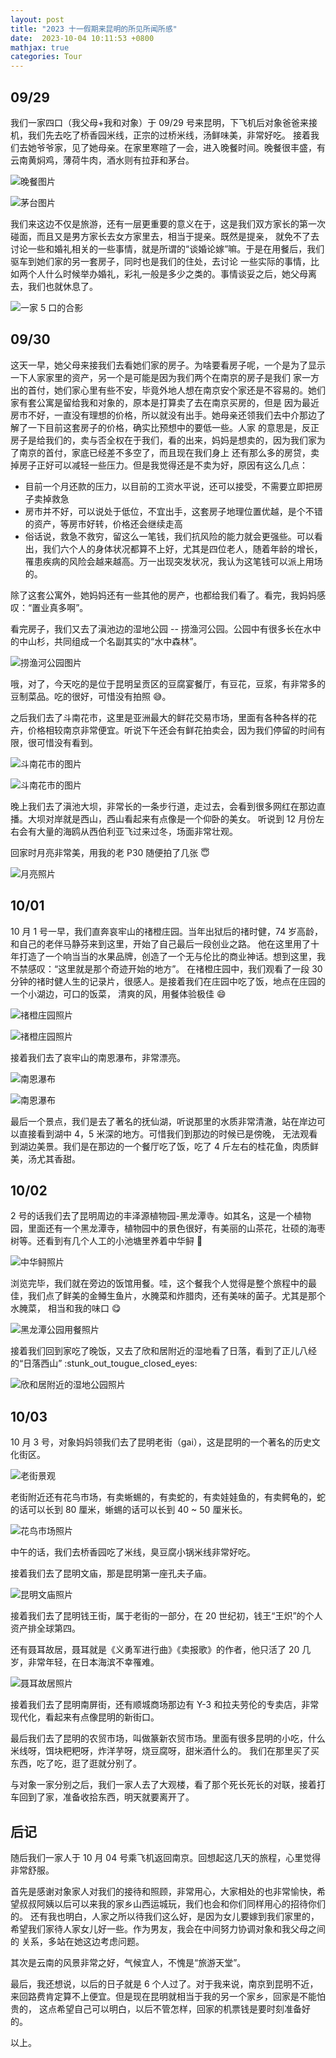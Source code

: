 ```yaml
---
layout: post
title: "2023 十一假期来昆明的所见所闻所感"
date:  2023-10-04 10:11:53 +0800
mathjax: true
categories: Tour
---
```


## 09/29

我们一家四口（我父母+我和对象）于 09/29 号来昆明，下飞机后对象爸爸来接机，我们先去吃了桥香园米线，正宗的过桥米线，汤鲜味美，非常好吃。
接着我们去她爷爷家，见了她母亲。在家里寒暄了一会，进入晚餐时间。晚餐很丰盛，有云南黄焖鸡，薄荷牛肉，酒水则有拉菲和茅台。

![晚餐图片](/assets/2023_0929_kunming_tour/0929_dinner.png)

![茅台图片](/assets/2023_0929_kunming_tour/0929_maotai.png)

我们来这边不仅是旅游，还有一层更重要的意义在于，这是我们双方家长的第一次碰面，而且又是男方家长去女方家里去，相当于提亲。既然是提亲，
就免不了去讨论一些和婚礼相关的一些事情，就是所谓的“谈婚论嫁”嘛。于是在用餐后，我们驱车到她们家的另一套房子，同时也是我们的住处，去讨论
一些实际的事情，比如两个人什么时候举办婚礼，彩礼一般是多少之类的。事情谈妥之后，她父母离去，我们也就休息了。

![一家 5 口的合影](/assets/2023_0929_kunming_tour/0929_five_people.png)

## 09/30

这天一早，她父母来接我们去看她们家的房子。为啥要看房子呢，一个是为了显示一下人家家里的资产，另一个是可能是因为我们两个在南京的房子是我们
家一方出的首付，她们家心里有些不安，毕竟外地人想在南京安个家还是不容易的。她们家有套公寓是留给我和对象的，原本是打算卖了去在南京买房的，但是
因为最近房市不好，一直没有理想的价格，所以就没有出手。她母亲还领我们去中介那边了解了一下目前这套房子的价格，确实比预想中的要低一些。人家
的意思是，反正房子是给我们的，卖与否全权在于我们，看的出来，妈妈是想卖的，因为我们家为了南京的首付，家底已经差不多空了，而且现在我们身上
还有那么多的房贷，卖掉房子正好可以减轻一些压力。但是我觉得还是不卖为好，原因有这么几点：
- 目前一个月还款的压力，以目前的工资水平说，还可以接受，不需要立即把房子卖掉救急
- 房市并不好，可以说处于低位，不宜出手，这套房子地理位置优越，是个不错的资产，等房市好转，价格还会继续走高
- 俗话说，救急不救穷，留这么一笔钱，我们抗风险的能力就会更强些。可以看出，我们六个人的身体状况都算不上好，尤其是四位老人，随着年龄的增长，
罹患疾病的风险会越来越高。万一出现突发状况，我认为这笔钱可以派上用场的。

除了这套公寓外，她妈妈还有一些其他的房产，也都给我们看了。看完，我妈妈感叹：“置业真多啊”。

看完房子，我们又去了滇池边的湿地公园 -- 捞渔河公园。公园中有很多长在水中的中山杉，共同组成一个名副其实的“水中森林”。

![捞渔河公园图片](/assets/2023_0929_kunming_tour/0930_laoyuhe.png)

哦，对了，今天吃的是位于昆明呈贡区的豆腐宴餐厅，有豆花，豆浆，有非常多的豆制菜品。吃的很好，可惜没有拍照 :sweat_smile:。

之后我们去了斗南花市，这里是亚洲最大的鲜花交易市场，里面有各种各样的花卉，价格相较南京非常便宜。听说下午还会有鲜花拍卖会，因为我们停留的时间有限，很可惜没有看到。

![斗南花市的图片](/assets/2023_0929_kunming_tour/0930_dounan_1.png)

![斗南花市的图片](/assets/2023_0929_kunming_tour/0930_dounan_2.png)

晚上我们去了滇池大坝，非常长的一条步行道，走过去，会看到很多网红在那边直播。大坝对岸就是西山，西山看起来有点像是一个仰卧的美女。
听说到 12 月份左右会有大量的海鸥从西伯利亚飞过来过冬，场面非常壮观。

回家时月亮非常美，用我的老 P30 随便拍了几张 :innocent:

![月亮照片](/assets/2023_0929_kunming_tour/0930_moon.png)

## 10/01

10 月 1 号一早，我们直奔哀牢山的禇橙庄园。当年出狱后的禇时健，74 岁高龄，和自己的老伴马静芬来到这里，开始了自己最后一段创业之路。
他在这里用了十年打造了一个响当当的水果品牌，创造了一个无与伦比的商业神话。想到这里，我不禁感叹：“这里就是那个奇迹开始的地方”。
在禇橙庄园中，我们观看了一段 30 分钟的禇时健人生的记录片，很感人。是接着我们在庄园中吃了饭，地点在庄园的一个小湖边，可口的饭菜，
清爽的风，用餐体验极佳 :smile:

![禇橙庄园照片](/assets/2023_0929_kunming_tour/1001_chuchengzhangyuan_1.png)

![禇橙庄园照片](/assets/2023_0929_kunming_tour/1001_chuchengzhangyuan_2.png)

接着我们去了哀牢山的南恩瀑布，非常漂亮。

![南恩瀑布](/assets/2023_0929_kunming_tour/1001_nanenpubu_1.png)

![南恩瀑布](/assets/2023_0929_kunming_tour/1001_nanenpubu_2.png)

最后一个景点，我们是去了著名的抚仙湖，听说那里的水质非常清澈，站在岸边可以直接看到湖中 4，5 米深的地方。可惜我们到那边的时候已是傍晚，
无法观看到湖边美景。我们是在那边的一个餐厅吃了饭，吃了 4 斤左右的桂花鱼，肉质鲜美，汤尤其香甜。

## 10/02

2 号的话我们去了昆明周边的丰泽源植物园-黑龙潭寺。如其名，这是一个植物园，里面还有一个黑龙潭寺，植物园中的景色很好，有美丽的山茶花，壮硕的海枣
树等。还看到有几个人工的小池塘里养着中华鲟 :hand_over_mouth:

![中华鲟照片](/assets/2023_0929_kunming_tour/1002_zhonghuaxun.png)

浏览完毕，我们就在旁边的饭馆用餐。哇，这个餐我个人觉得是整个旅程中的最佳，我们点了鲜美的金鳟生鱼片，水腌菜和炸腊肉，还有美味的菌子。尤其是那个水腌菜，
相当和我的味口 :yum:

![黑龙潭公园用餐照片](/assets/2023_0929_kunming_tour/1002_heilongtansi_lunch.png)

接着我们回到家吃了晚饭，又去了欣和居附近的湿地看了日落，看到了正儿八经的“日落西山” :stunk_out_tougue_closed_eyes:

![欣和居附近的湿地公园照片](/assets/2023_0929_kunming_tour/1002_wetland.png)

## 10/03

10 月 3 号，对象妈妈领我们去了昆明老街（gai），这是昆明的一个著名的历史文化街区。

![老街景观](/assets/2023_0929_kunming_tour/1003_laojie.png)

老街附近还有花鸟市场，有卖蜥蜴的，有卖蛇的，有卖娃娃鱼的，有卖鳄龟的，蛇的话可以长到 80 厘米，蜥蜴的话可以长到 40 ~ 50 厘米长。

![花鸟市场照片](/assets/2023_0929_kunming_tour/1003_huaniaoshichang.png)

中午的话，我们去桥香园吃了米线，臭豆腐小锅米线非常好吃。

接着我们去了昆明文庙，那是昆明第一座孔夫子庙。

![昆明文庙照片](/assets/2023_0929_kunming_tour/1003_kunmingwenmiao.png)

接着我们去了昆明钱王街，属于老街的一部分，在 20 世纪初，钱王“王炽”的个人资产排全球第四。

还有聂耳故居，聂耳就是《义勇军进行曲》《卖报歌》的作者，他只活了 20 几岁，非常年轻，在日本海滨不幸罹难。

![聂耳故居照片](/assets/2023_0929_kunming_tour/1003_nieerguju.png)

接着我们去了昆明南屏街，还有顺城商场那边有 Y-3 和拉夫劳伦的专卖店，非常现代化，看起来有点像昆明的新街口。

最后我们去了昆明的农贸市场，叫做篆新农贸市场。里面有很多昆明的小吃，什么米线呀，饵块粑粑呀，炸洋芋呀，烧豆腐呀，甜米酒什么的。
我们在那里买了买东西，吃了吃，逛了逛就分别了。

与对象一家分别之后，我们一家人去了大观楼，看了那个死长死长的对联，接着打车回到了家，准备收拾东西，明天就要离开了。

## 后记

随后我们一家人于 10 月 04 号乘飞机返回南京。回想起这几天的旅程，心里觉得非常舒服。

首先是感谢对象家人对我们的接待和照顾，非常用心，大家相处的也非常愉快，希望叔叔阿姨以后可以来我的家乡山西运城玩，我们也会和你们同样用心的招待你们的。
还有我也明白，人家之所以待我们这么好，是因为女儿要嫁到我们家里的，希望我们家待人家女儿好一些。作为男友，我会在中间努力协调对象和我父母之间的
关系，多站在她这边考虑问题。

其次是云南的风景非常之好，气候宜人，不愧是“旅游天堂”。

最后，我还想说，以后的日子就是 6 个人过了。对于我来说，南京到昆明不近，来回路费肯定算不上便宜。但是现在昆明就相当于我的另一个家乡，回家是不能怕贵的，
这点希望自己可以明白，以后不管怎样，回家的机票钱是要时刻准备好的。

以上。
